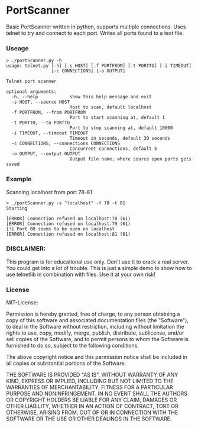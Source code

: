 # PortScanner

Basic PortScanner written in python, supports multiple connections.
Uses telnet to try and connect to each port. 
Writes all ports found to a text file.

### Useage 

	> ./portScanner.py -h
	usage: telnet.py [-h] [-s HOST] [-f PORTFROM] [-t PORTTO] [-i TIMEOUT]
	                 [-c CONNECTIONS] [-o OUTPUT]

	Telnet port scanner

	optional arguments:
	  -h, --help            show this help message and exit
	  -s HOST, --source HOST
	                        Host to scan, default localhost
	  -f PORTFROM, --from PORTFROM
	                        Port to start scanning at, default 1
	  -t PORTTO, --to PORTTO
	                        Port to stop scanning at, default 10000
	  -i TIMEOUT, --timeout TIMEOUT
	                        Timeout in seconds, default 30 seconds
	  -c CONNECTIONS, --connections CONNECTIONS
	                        Concurrent connections, default 5
	  -o OUTPUT, --output OUTPUT
	                        Output file name, where source open ports gets saved

### Example
Scanning localhost from port 78-81

	> ./portScanner.py -s "localhost" -f 78 -t 81
	Starting

	[ERROR] Connection refused on localhost:78 (61)
	[ERROR] Connection refused on localhost:79 (61)
	[!] Port 80 seems to be open on localhost
	[ERROR] Connection refused on localhost:81 (61)


### DISCLAIMER:

This program is for educational use only.
Don't use it to crack a real server. You could get
into a lot of trouble. This is just a simple demo
to show how to use telnetlib in combination with files.
Use it at your own risk!

### License
MIT-License:

Permission is hereby granted, free of charge, to any person obtaining
a copy of this software and associated documentation files (the
"Software"), to deal in the Software without restriction, including
without limitation the rights to use, copy, modify, merge, publish,
distribute, sublicense, and/or sell copies of the Software, and to
permit persons to whom the Software is furnished to do so, subject to
the following conditions:

The above copyright notice and this permission notice shall be
included in all copies or substantial portions of the Software.

THE SOFTWARE IS PROVIDED "AS IS", WITHOUT WARRANTY OF ANY KIND,
EXPRESS OR IMPLIED, INCLUDING BUT NOT LIMITED TO THE WARRANTIES OF
MERCHANTABILITY, FITNESS FOR A PARTICULAR PURPOSE AND
NONINFRINGEMENT. IN NO EVENT SHALL THE AUTHORS OR COPYRIGHT HOLDERS BE
LIABLE FOR ANY CLAIM, DAMAGES OR OTHER LIABILITY, WHETHER IN AN ACTION
OF CONTRACT, TORT OR OTHERWISE, ARISING FROM, OUT OF OR IN CONNECTION
WITH THE SOFTWARE OR THE USE OR OTHER DEALINGS IN THE SOFTWARE.
